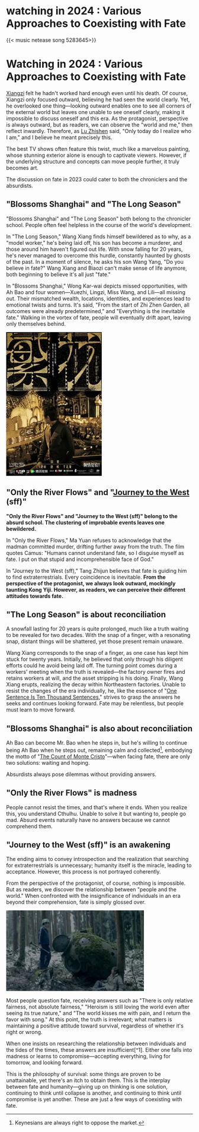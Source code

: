# watching  in 2024 : Various Approaches to Coexisting with Fate

{{< music netease song 5283645>}}
# Watching  in 2024 : Various Approaches to Coexisting with Fate

[Xiangzi](https://en.wikipedia.org/wiki/Rickshaw_Boy) felt he hadn't worked hard enough even until his death. Of course, Xiangzi only focused outward, believing he had seen the world clearly. Yet, he overlooked one thing—looking outward enables one to see all corners of the external world but leaves one unable to see oneself clearly, making it impossible to discuss oneself and this era. As the protagonist, perspective is always outward, but as readers, we can observe the "world and me," then reflect inwardly. Therefore, as [Lu Zhishen](https://en.wikipedia.org/wiki/Lu_Zhishen) said, "Only today do I realize who I am," and I believe he meant precisely this.

The best TV shows often feature this twist, much like a marvelous painting, whose stunning exterior alone is enough to captivate viewers. However, if the underlying structure and concepts can move people further, it truly becomes art.

The discussion on fate in 2023 could cater to both the chroniclers and the absurdists.

##  "Blossoms Shanghai" and "The Long Season"

"Blossoms Shanghai" and "The Long Season" both belong to the chronicler school. People often feel helpless in the course of the world's development.

In "The Long Season," Wang Xiang finds himself bewildered as to why, as a "model worker," he's being laid off, his son has become a murderer, and those around him haven't figured out life. With snow falling for 20 years, he's never managed to overcome this hurdle, constantly haunted by ghosts of the past. In a moment of silence, he asks his son Wang Yang, "Do you believe in fate?" Wang Xiang and Biaozi can't make sense of life anymore, both beginning to believe it's all just "fate."

In "Blossoms Shanghai," Wong Kar-wai depicts missed opportunities, with Ah Bao and four women—Xuezhi, Lingzi, Miss Wang, and Lili—all missing out. Their mismatched wealth, locations, identities, and experiences lead to emotional twists and turns. It's said, "From the start of Zhi Zhen Garden, all outcomes were already predetermined," and "Everything is the inevitable fate." Walking in the vortex of fate, people will eventually drift apart, leaving only themselves behind.


![Blossoms_Shanghai](/img/2024观剧总结和“命运”相处的几种方式.en-20240523093500944.webp)

##  "Only the River Flows" and "[Journey to the West](https://www.imdb.com/title/tt15072612/) (sff)"

**"Only the River Flows" and "Journey to the West (sff)" belong to the absurd school. The clustering of improbable events leaves one bewildered.**

In "Only the River Flows," Ma Yuan refuses to acknowledge that the madman committed murder, drifting further away from the truth. The film quotes Camus: "Humans cannot understand fate, so I disguise myself as fate. I put on that stupid and incomprehensible face of God."

In "Journey to the West (sff)," Tang Zhijun believes that fate is guiding him to find extraterrestrials. Every coincidence is inevitable. **From the perspective of the protagonist, we always look outward, mockingly taunting Kong Yiji. However, as readers, we can perceive their different attitudes towards fate.**

## "The Long Season" is about reconciliation

A snowfall lasting for 20 years is quite prolonged, much like a truth waiting to be revealed for two decades. With the snap of a finger, with a resonating snap, distant things will be shattered, yet those present remain unaware.

Wang Xiang corresponds to the snap of a finger, as one case has kept him stuck for twenty years. Initially, he believed that only through his diligent efforts could he avoid being laid off. The turning point comes during a workers' meeting when the truth is revealed—the factory owner fires and retains workers at will, and the asset stripping is his doing. Finally, Wang Xiang erupts, realizing the decay within Northeastern factories. Unable to resist the changes of the era individually, he, like the essence of "[One Sentence Is Ten Thousand Sentences](https://en.wikipedia.org/wiki/One_Sentence_Is_Ten_Thousand_Sentences)," strives to grasp the answers he seeks and continues looking forward. Fate may be relentless, but people must learn to move forward.

##  "Blossoms Shanghai" is also about reconciliation

Ah Bao can become Mr. Bao when he steps in, but he's willing to continue being Ah Bao when he steps out, remaining calm and collected[^2], embodying the motto of "[The Count of Monte Cristo](https://en.wikipedia.org/wiki/The_Count_of_Monte_Cristo)"—when facing fate, there are only two solutions: waiting and hoping.

Absurdists always pose dilemmas without providing answers.

## "Only the River Flows" is madness

People cannot resist the times, and that's where it ends. When you realize this, you understand Cthulhu. Unable to solve it but wanting to, people go mad. Absurd events naturally have no answers because we cannot comprehend them.

##  "Journey to the West (sff)" is an awakening

The ending aims to convey introspection and the realization that searching for extraterrestrials is unnecessary; humanity itself is the miracle, leading to acceptance. However, this process is not portrayed coherently.

From the perspective of the protagonist, of course, nothing is impossible. But as readers, we discover the relationship between "people and the world." When confronted with the insignificance of individuals in an era beyond their comprehension, fate is simply glossed over.

![Journey to the West (sff)](/img/2024观剧总结和“命运”相处的几种方式.en-20240523093535093.webp)

Most people question fate, receiving answers such as "There is only relative fairness, not absolute fairness," "Heroism is still loving the world even after seeing its true nature," and "The world kisses me with pain, and I return the favor with song." At this point, the truth is irrelevant; what matters is maintaining a positive attitude toward survival, regardless of whether it's right or wrong.

When one insists on researching the relationship between individuals and the tides of the times, these answers are insufficient[^1]. Either one falls into madness or learns to compromise—accepting everything, living for tomorrow, and looking forward.

This is the philosophy of survival: some things are proven to be unattainable, yet there's an itch to obtain them. This is the interplay between fate and humanity—giving up on thinking is one solution, continuing to think until collapse is another, and continuing to think until compromise is yet another. These are just a few ways of coexisting with fate.

[^１]: Because this topic tends to arise during tragic times in history, we often assume that people are powerless against the era, and at such times, fate is always a bleak term.

[^2]: Keynesians are always right to oppose the market.


